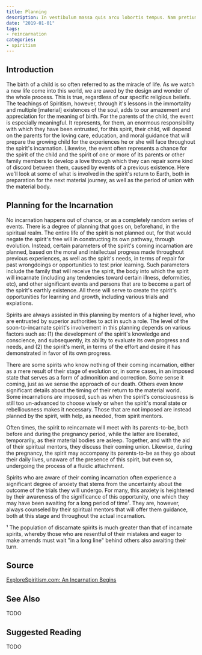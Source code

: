 ```yaml
---
title: Planning
description: In vestibulum massa quis arcu lobortis tempus. Nam pretium arcu in odio vulputate luctus.
date: "2019-01-01"
tags:
- reincarnation
categories:
- spiritism
---
```


## Introduction
The birth of a child is so often referred to as the miracle of life.   As we watch a new life come into this world, we are awed by the design and wonder of the whole process.  This is true, regardless of our specific religious beliefs.  The teachings of Spiritism, however, through it's lessons in the immortality and multiple [material] existences of the soul, adds to our amazement and appreciation for the meaning of birth.  For the parents of the child, the event is especially meaningful.  It represents, for them, an enormous responsibility with which they have been entrusted, for this spirit, their child, will depend on the parents for the loving care, education, and moral guidance that will prepare the growing child for the experiences he or she will face throughout the spirit's incarnation.  Likewise, the event often represents a chance for the spirit of the child and the spirit of one or more of its parents or other family members to develop a love through which they can repair some kind of discord between them, caused by events of a previous existence.  Here we'll look at some of what is involved in the spirit's return to Earth, both in preparation for the next material journey, as well as the period of union with the material body. 


## Planning for the Incarnation
No incarnation happens out of chance, or as a completely random series of events.  There is a degree of planning that goes on, beforehand, in the spiritual realm.  The entire life of the spirit is not planned out, for that would negate the spirit's free will in constructing its own pathway, through evolution.  Instead, certain parameters of the spirit's coming incarnation are planned, based on the moral and intellectual progress made throughout previous experiences, as well as the spirit's needs, in terms of repair for past wrongdoings or opportunities to test prior learning. Such parameters include the family that will receive the spirit, the body into which the spirit will incarnate (including any tendencies toward certain illness, deformities, etc), and other significant events and persons that are to become a part of the spirit's earthly existence.  All these will serve to create the spirit's opportunities for learning and growth, including various trials and expiations.  

Spirits are always assisted in this planning by mentors of a higher level, who are entrusted by superior authorities to act in such a role.  The level of the soon-to-incarnate spirit's involvement in this planning depends on various factors such as:  (1) the development of the spirit's knowledge and conscience, and subsequently, its ability to evaluate its own progress and needs, and (2) the spirit's merit, in terms of the effort and desire it has demonstrated in favor of its own progress. 

There are some spirits who know nothing of their coming incarnation, either as a mere result of their stage of evolution or, in some cases, in an imposed state that serves as a form of admonition and correction.  Some sense it coming, just as we sense the approach of our death.  Others even know significant details about the timing of their return to the material world.  Some incarnations are imposed, such as when the spirit's consciousness is still too un-advanced to choose wisely or when the spirit's moral state or rebelliousness makes it necessary.  Those that are not imposed are instead planned by the spirit, with help, as needed, from spirit mentors.
	     	
Often times, the spirit to reincarnate will meet with its parents-to-be, both before and during the pregnancy period, while the latter are liberated, temporarily, as their material bodies are asleep.  Together, and with the aid of their spiritual mentors, they discuss their coming union.  Likewise, during the pregnancy, the spirit may accompany its parents-to-be as they go about their daily lives, unaware of the presence of this spirit, but even so, undergoing the process of a fluidic attachment.

Spirits who are aware of their coming incarnation often experience a significant degree of anxiety that stems from the uncertainty about the outcome of the trials they will undergo.  For many, this anxiety is heightened by their awareness of the significance of this opportunity, one which they may have been awaiting for a long period of time¹.   They are, however, always counseled by their spiritual mentors that will offer them guidance, both at this stage and throughout the actual incarnation.  

¹ The population of discarnate spirits is much greater than that of incarnate spirits, whereby those who are resentful of their mistakes and eager to make amends must wait "in a long line" behind others also awaiting their turn. 


## Source
[ExploreSpiritism.com: An Incarnation Begins](http://www.explorespiritism.com/Philosophy_Reincarnation_Planningandbirth_Intro.htm)


## See Also
TODO

## Suggested Reading
TODO


